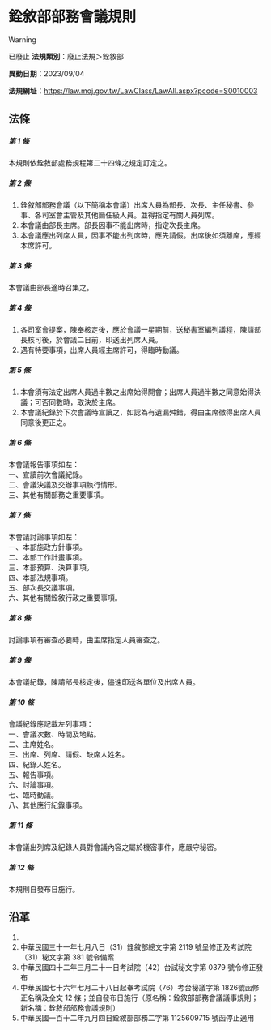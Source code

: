 # 銓敘部部務會議規則


> [!WARNING]
> 已廢止
**法規類別**：廢止法規＞銓敘部

**異動日期**：2023/09/04  

**法規網址**：https://law.moj.gov.tw/LawClass/LawAll.aspx?pcode=S0010003



## 法條
##### 第 1 條
本規則依銓敘部處務規程第二十四條之規定訂定之。

##### 第 2 條
1. 銓敘部部務會議（以下簡稱本會議）出席人員為部長、次長、主任秘書、參事、各司室會主管及其他簡任級人員。並得指定有關人員列席。
1. 本會議由部長主席。部長因事不能出席時，指定次長主席。
1. 本會議應出列席人員，因事不能出列席時，應先請假。出席後如須離席，應經本席許可。

##### 第 3 條
本會議由部長適時召集之。

##### 第 4 條
1. 各司室會提案，陳奉核定後，應於會議一星期前，送秘書室編列議程，陳請部長核可後，於會議二日前，印送出列席人員。
1. 遇有特要事項，出席人員經主席許可，得臨時動議。

##### 第 5 條
1. 本會須有法定出席人員過半數之出席始得開會；出席人員過半數之同意始得決議；可否同數時，取決於主席。
1. 本會議紀錄於下次會議時宣讀之，如認為有遺漏舛錯，得由主席徵得出席人員同意後更正之。

##### 第 6 條
本會議報告事項如左：  
一、宣讀前次會議紀錄。  
二、會議決議及交辦事項執行情形。  
三、其他有關部務之重要事項。

##### 第 7 條
本會議討論事項如左：  
一、本部施政方針事項。  
二、本部工作計畫事項。  
三、本部預算、決算事項。  
四、本部法規事項。  
五、部次長交議事項。  
六、其他有關銓敘行政之重要事項。

##### 第 8 條
討論事項有審查必要時，由主席指定人員審查之。

##### 第 9 條
本會議紀錄，陳請部長核定後，儘速印送各單位及出席人員。

##### 第 10 條
會議紀錄應記載左列事項：  
一、會議次數、時間及地點。  
二、主席姓名。  
三、出席、列席、請假、缺席人姓名。  
四、紀錄人姓名。  
五、報告事項。  
六、討論事項。  
七、臨時動議。  
八、其他應行紀錄事項。

##### 第 11 條
本會議出列席及紀錄人員對會議內容之屬於機密事件，應嚴守秘密。

##### 第 12 條
本規則自發布日施行。

## 沿革
1. 
1. 中華民國三十一年七月八日（31）銓敘部總文字第 2119 號呈修正及考試院（31）秘文字第 381  號令備案
1. 中華民國四十二年三月二十一日考試院（42）台試秘文字第 0379 號令修正發布
1. 中華民國七十六年七月二十八日起奉考試院（76）考台秘議字第 1826號函修正名稱及全文 12 條；並自發布日施行（原名稱：銓敘部部務會議議事規則；新名稱：銓敘部部務會議規則）
1. 中華民國一百十二年九月四日銓敘部部務二字第 1125609715 號函停止適用
